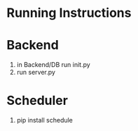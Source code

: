 # Running Instructions

# Backend

1. in Backend/DB run init.py
2. run server.py

# Scheduler

1. pip install schedule
